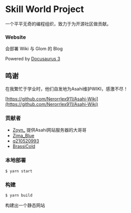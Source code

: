 # Skill World Project

一个平平无奇的编程组织，致力于为开源社区做贡献。

### Website

会部署 Wiki 与 Glom 的 Blog  

Powered by [Docusaurus 3](https://docusaurus.io/)

## 鸣谢

在我繁忙于学业时，他们自发地为Asahi维护WIKI，感激不尽！

[https://github.com/Nerorrlex911/Asahi-Wiki](https://github.com/Nerorrlex911/Asahi-Wiki)

### 贡献者

- [Zoyn_](https://github.com/602723113) 提供Asahi网站服务器的大哥哥
- [Zima_Blue](https://github.com/Nerorrlex911)
- [q210520993](https://github.com/q210520993)
- [BrassiCold](https://github.com/BrassiCold)

### 本地部署
```
$ yarn start
```

### 构建

```
$ yarn build
```
构建出一个静态网站


